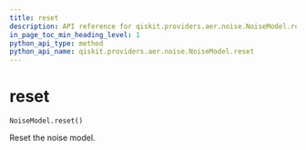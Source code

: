 ```yaml
---
title: reset
description: API reference for qiskit.providers.aer.noise.NoiseModel.reset
in_page_toc_min_heading_level: 1
python_api_type: method
python_api_name: qiskit.providers.aer.noise.NoiseModel.reset
---
```


# reset

<span id="qiskit.providers.aer.noise.NoiseModel.reset" />

`NoiseModel.reset()`

Reset the noise model.

